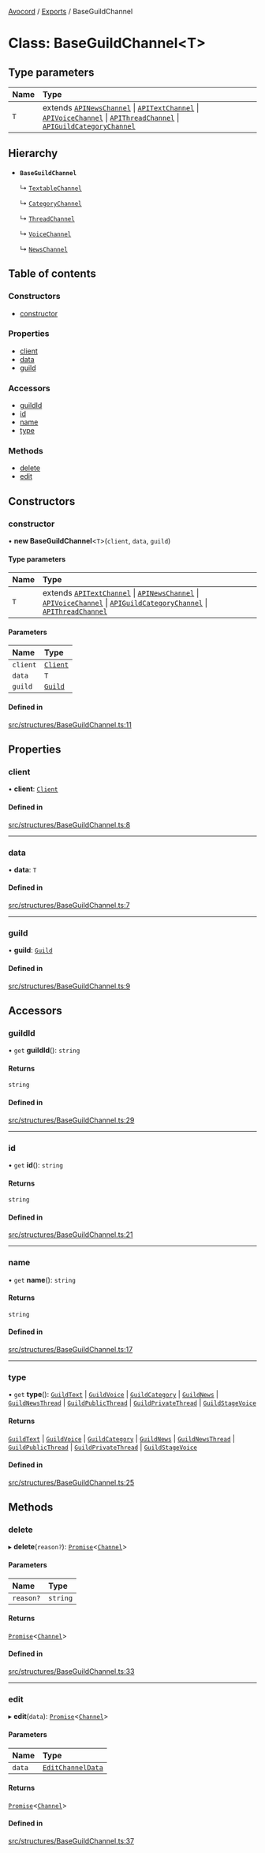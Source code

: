 [Avocord](../README.md) / [Exports](../modules.md) / BaseGuildChannel

# Class: BaseGuildChannel<T\>

## Type parameters

| Name | Type |
| :------ | :------ |
| `T` | extends [`APINewsChannel`](../modules/internal_.md#apinewschannel) \| [`APITextChannel`](../interfaces/internal_.APITextChannel.md) \| [`APIVoiceChannel`](../interfaces/internal_.APIVoiceChannel.md) \| [`APIThreadChannel`](../interfaces/internal_.APIThreadChannel.md) \| [`APIGuildCategoryChannel`](../modules/internal_.md#apiguildcategorychannel) |

## Hierarchy

- **`BaseGuildChannel`**

  ↳ [`TextableChannel`](TextableChannel.md)

  ↳ [`CategoryChannel`](CategoryChannel.md)

  ↳ [`ThreadChannel`](ThreadChannel.md)

  ↳ [`VoiceChannel`](VoiceChannel.md)

  ↳ [`NewsChannel`](NewsChannel.md)

## Table of contents

### Constructors

- [constructor](BaseGuildChannel.md#constructor)

### Properties

- [client](BaseGuildChannel.md#client)
- [data](BaseGuildChannel.md#data)
- [guild](BaseGuildChannel.md#guild)

### Accessors

- [guildId](BaseGuildChannel.md#guildid)
- [id](BaseGuildChannel.md#id)
- [name](BaseGuildChannel.md#name)
- [type](BaseGuildChannel.md#type)

### Methods

- [delete](BaseGuildChannel.md#delete)
- [edit](BaseGuildChannel.md#edit)

## Constructors

### constructor

• **new BaseGuildChannel**<`T`\>(`client`, `data`, `guild`)

#### Type parameters

| Name | Type |
| :------ | :------ |
| `T` | extends [`APITextChannel`](../interfaces/internal_.APITextChannel.md) \| [`APINewsChannel`](../modules/internal_.md#apinewschannel) \| [`APIVoiceChannel`](../interfaces/internal_.APIVoiceChannel.md) \| [`APIGuildCategoryChannel`](../modules/internal_.md#apiguildcategorychannel) \| [`APIThreadChannel`](../interfaces/internal_.APIThreadChannel.md) |

#### Parameters

| Name | Type |
| :------ | :------ |
| `client` | [`Client`](Client.md) |
| `data` | `T` |
| `guild` | [`Guild`](Guild.md) |

#### Defined in

[src/structures/BaseGuildChannel.ts:11](https://github.com/avocord/disonejs/blob/0170c9a/src/structures/BaseGuildChannel.ts#L11)

## Properties

### client

• **client**: [`Client`](Client.md)

#### Defined in

[src/structures/BaseGuildChannel.ts:8](https://github.com/avocord/disonejs/blob/0170c9a/src/structures/BaseGuildChannel.ts#L8)

___

### data

• **data**: `T`

#### Defined in

[src/structures/BaseGuildChannel.ts:7](https://github.com/avocord/disonejs/blob/0170c9a/src/structures/BaseGuildChannel.ts#L7)

___

### guild

• **guild**: [`Guild`](Guild.md)

#### Defined in

[src/structures/BaseGuildChannel.ts:9](https://github.com/avocord/disonejs/blob/0170c9a/src/structures/BaseGuildChannel.ts#L9)

## Accessors

### guildId

• `get` **guildId**(): `string`

#### Returns

`string`

#### Defined in

[src/structures/BaseGuildChannel.ts:29](https://github.com/avocord/disonejs/blob/0170c9a/src/structures/BaseGuildChannel.ts#L29)

___

### id

• `get` **id**(): `string`

#### Returns

`string`

#### Defined in

[src/structures/BaseGuildChannel.ts:21](https://github.com/avocord/disonejs/blob/0170c9a/src/structures/BaseGuildChannel.ts#L21)

___

### name

• `get` **name**(): `string`

#### Returns

`string`

#### Defined in

[src/structures/BaseGuildChannel.ts:17](https://github.com/avocord/disonejs/blob/0170c9a/src/structures/BaseGuildChannel.ts#L17)

___

### type

• `get` **type**(): [`GuildText`](../modules/internal_.md#guildtext) \| [`GuildVoice`](../modules/internal_.md#guildvoice) \| [`GuildCategory`](../modules/internal_.md#guildcategory) \| [`GuildNews`](../modules/internal_.md#guildnews) \| [`GuildNewsThread`](../modules/internal_.md#guildnewsthread) \| [`GuildPublicThread`](../modules/internal_.md#guildpublicthread) \| [`GuildPrivateThread`](../modules/internal_.md#guildprivatethread) \| [`GuildStageVoice`](../modules/internal_.md#guildstagevoice)

#### Returns

[`GuildText`](../modules/internal_.md#guildtext) \| [`GuildVoice`](../modules/internal_.md#guildvoice) \| [`GuildCategory`](../modules/internal_.md#guildcategory) \| [`GuildNews`](../modules/internal_.md#guildnews) \| [`GuildNewsThread`](../modules/internal_.md#guildnewsthread) \| [`GuildPublicThread`](../modules/internal_.md#guildpublicthread) \| [`GuildPrivateThread`](../modules/internal_.md#guildprivatethread) \| [`GuildStageVoice`](../modules/internal_.md#guildstagevoice)

#### Defined in

[src/structures/BaseGuildChannel.ts:25](https://github.com/avocord/disonejs/blob/0170c9a/src/structures/BaseGuildChannel.ts#L25)

## Methods

### delete

▸ **delete**(`reason?`): [`Promise`]( https://developer.mozilla.org/en-US/docs/Web/JavaScript/Reference/Global_Objects/Promise )<[`Channel`](../modules/internal_.md#channel-1)\>

#### Parameters

| Name | Type |
| :------ | :------ |
| `reason?` | `string` |

#### Returns

[`Promise`]( https://developer.mozilla.org/en-US/docs/Web/JavaScript/Reference/Global_Objects/Promise )<[`Channel`](../modules/internal_.md#channel-1)\>

#### Defined in

[src/structures/BaseGuildChannel.ts:33](https://github.com/avocord/disonejs/blob/0170c9a/src/structures/BaseGuildChannel.ts#L33)

___

### edit

▸ **edit**(`data`): [`Promise`]( https://developer.mozilla.org/en-US/docs/Web/JavaScript/Reference/Global_Objects/Promise )<[`Channel`](../modules/internal_.md#channel-1)\>

#### Parameters

| Name | Type |
| :------ | :------ |
| `data` | [`EditChannelData`](../interfaces/internal_.EditChannelData.md) |

#### Returns

[`Promise`]( https://developer.mozilla.org/en-US/docs/Web/JavaScript/Reference/Global_Objects/Promise )<[`Channel`](../modules/internal_.md#channel-1)\>

#### Defined in

[src/structures/BaseGuildChannel.ts:37](https://github.com/avocord/disonejs/blob/0170c9a/src/structures/BaseGuildChannel.ts#L37)
